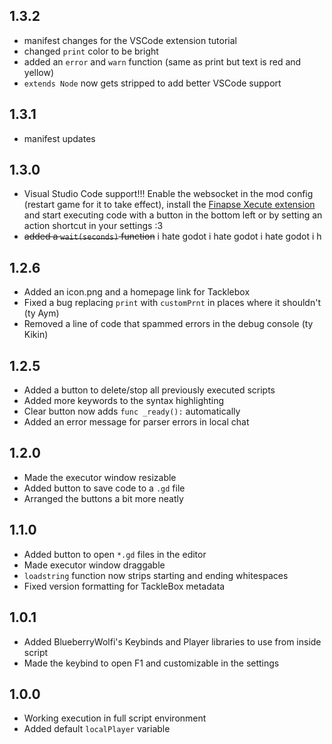 ## 1.3.2

* manifest changes for the VSCode extension tutorial
* changed `print` color to be bright
* added an `error` and `warn` function (same as print but text is red and yellow)
* `extends Node` now gets stripped to add better VSCode support

## 1.3.1

* manifest updates

## 1.3.0

* Visual Studio Code support!!! Enable the websocket in the mod config (restart game for it to take effect), install the [Finapse Xecute extension](https://github.com/d29l/TeamFishnet/raw/refs/heads/main/Finapse%20X/finapse-xecute-0.0.1.vsix) and start executing code with a button in the bottom left or by setting an action shortcut in your settings :3
* ~~added a `wait(seconds)` function~~ i hate godot i hate godot i hate godot i h

## 1.2.6

* Added an icon.png and a homepage link for Tacklebox
* Fixed a bug replacing `print` with `customPrnt` in places where it shouldn't (ty Aym)
* Removed a line of code that spammed errors in the debug console (ty Kikin)

## 1.2.5

* Added a button to delete/stop all previously executed scripts
* Added more keywords to the syntax highlighting
* Clear button now adds `func _ready():` automatically
* Added an error message for parser errors in local chat

## 1.2.0

* Made the executor window resizable
* Added button to save code to a `.gd` file
* Arranged the buttons a bit more neatly

## 1.1.0

* Added button to open `*.gd` files in the editor
* Made executor window draggable
* `loadstring` function now strips starting and ending whitespaces
* Fixed version formatting for TackleBox metadata

## 1.0.1

* Added BlueberryWolfi's Keybinds and Player libraries to use from inside script
* Made the keybind to open F1 and customizable in the settings

## 1.0.0

* Working execution in full script environment
* Added default `localPlayer` variable
